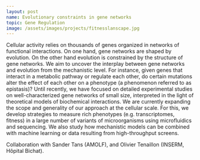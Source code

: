 ```yaml
---
layout: post
name: Evolutionary constraints in gene networks
topic: Gene Regulation
image: /assets/images/projects/fitnesslanscape.jpg
---
```

Cellular activity relies on thousands of genes organized in networks of
functional interactions. On one hand, gene networks are shaped by evolution. On
the other hand evolution is constrained by the structure of gene networks. We
aim to uncover the interplay between gene networks and evolution from the
mechanistic level. For instance, given genes that interact in a metabolic
pathway or regulate each other, do certain mutations alter the effect of each
other on a phenotype (a phenomenon referred to as epistasis)? Until recently, we
have focused on detailed experimental studies on well-characterized gene
networks of small size, interpreted in the light of theoretical models of
biochemical interactions. We are currently expanding the scope and generality of
our approach at the cellular scale. For this, we develop strategies to measure
rich phenotypes (e.g. transcriptomes, fitness) in a large number of variants of
microorganisms using microfluidics and sequencing. We also study how mechanistic
models can be combined with machine learning or data resulting from
high-throughput screens.

Collaboration with Sander Tans (AMOLF), and Olivier Tenaillon (INSERM, Hôpital
Bichat).
